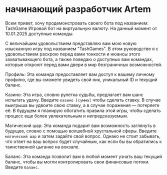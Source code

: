 # начинающий разработчик Artem
Всем привет, хочу продемонстровать своего бота под названием: TashGame
Игровой бот на виртуальную валюту.
На данный момент от 10.01.2025 доступные команды:

С величайшим удовольствием представляю вам мою новую изысканную игру под названием "TashGames". В этом руководстве я с удовольствием раскрою перед вами тонкости и нюансы этого захватывающего бота, а также поведаю о доступных вам командах, которые откроют перед вами двери в мир безграничных возможностей.

Профиль: Эта команда предоставляет вам доступ к вашему личному профилю, где вы сможете увидеть свой ник, уникальный ID и текущий баланс.

Казино: Эта игра, словно рулетка судьбы, предлагает вам шанс испытать удачу. Введите `казино [сумма]` чтобы сделать ставку. В случае выигрыша вы удвоите свою ставку, а в случае поражения — потеряете её. В будущем я планирую обогатить правила этой игры, чтобы сделать процесс еще более увлекательным и непредсказуемым.

Магический шар: Эта команда подарит вам возможность заглянуть в будущее, словно с помощью волшебной хрустальной сферы. Введите `магический шар` и затем задайте свой вопрос. Однако не стоит забывать, что ответ на ваш вопрос будет случайным, как если бы вы обратились к таинственной цыганке на вокзале.

Баланс: Эта команда позволит вам в любой момент узнать ваш текущий баланс, чтобы вы могли контролировать свои финансовые потоки. Введите `баланс`.
